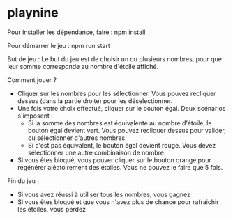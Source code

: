 # playnine

Pour installer les dépendance, faire :
npm install

Pour démarrer le jeu :
npm run start

But de jeu :
Le but du jeu est de choisir un ou plusieurs nombres, pour que leur somme corresponde au nombre d'étoile affiché.

Comment jouer ?
- Cliquer sur les nombres pour les sélectionner. Vous pouvez recliquer dessus (dans la partie droite) pour les déselectionner.
- Une fois votre choix effectué, cliquer sur le bouton égal. Deux scénarios s'imposent :
    - Si la somme des nombres est équivalente au nombre d'étoile, le bouton égal devient vert. Vous pouvez recliquer dessus pour valider, ou sélectionner d'autres nombres.
    - Si c'est pas équivalent, le bouton égal devient rouge. Vous devez sélectionner une autre combinaison de nombre.
- Si vous êtes bloqué, vous pouver cliquer sur le bouton orange pour regénérer aléatoirement des étoiles. Vous ne pouvez le faire que 5 fois.

Fin du jeu :
- Si vous avez réussi à utiliser tous les nombres, vous gagnez
- Si vous êtes bloqué et que vous n'avez plus de chance pour rafraichir les étoiles, vous perdez
